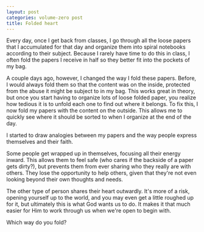 ```yaml
---
layout: post
categories: volume-zero post
title: Folded heart
---
```


Every day, once I get back from classes, I go through all the loose papers that I accumulated for that day and organize them into spiral notebooks according to their subject. Because I rarely have time to do this in class, I often fold the papers I receive in half so they better fit into the pockets of my bag.

A couple days ago, however, I changed the way I fold these papers. Before, I would always fold them so that the content was on the inside, protected from the abuse it might be subject to in my bag. This works great in theory, but once you start having to organize lots of loose folded paper, you realize how tedious it is to unfold each one to find out where it belongs. To fix this, I now fold my papers with the content on the outside. This allows me to quickly see where it should be sorted to when I organize at the end of the day.

I started to draw analogies between my papers and the way people express themselves and their faith.

Some people get wrapped up in themselves, focusing all their energy inward. This allows them to feel safe (who cares if the backside of a paper gets dirty?), but prevents them from ever sharing who they really are with others. They lose the opportunity to help others, given that they're not even looking beyond their own thoughts and needs.

The other type of person shares their heart outwardly. It's more of a risk, opening yourself up to the world, and you may even get a little roughed up for it, but ultimately this is what God wants us to do. It makes it that much easier for Him to work through us when we're open to begin with.

Which way do you fold?
